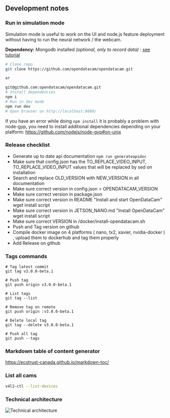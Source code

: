 ## Development notes

### Run in simulation mode

Simulation mode is useful to work on the UI and node.js feature deployment without having to run the neural network / the webcam.

**Dependency:** Mongodb installed _(optional, only to record data)_ : [see tutorial](https://docs.mongodb.com/manual/installation/#mongodb-community-edition)

```bash
# Clone repo
git clone https://github.com/opendatacam/opendatacam.git

or

git@github.com:opendatacam/opendatacam.git
# Install dependencies
npm i
# Run in dev mode
npm run dev
# Open browser on http://localhost:8080/
```

If you have an error while doing `npm install` it is probably a problem with node-gyp, you need to install additional dependencies depending on your platform: https://github.com/nodejs/node-gyp#on-unix

### Release checklist

- Generate up to date api documentation `npm run generateapidoc`
- Make sure that config.json has the TO_REPLACE_VIDEO_INPUT, TO_REPLACE_VIDEO_INPUT values that will be replaced by sed on installation
- Search and replace OLD_VERSION with NEW_VERSION in all documentation
- Make sure correct version in config.json > OPENDATACAM_VERSION
- Make sure correct version in package.json
- Make sure correct version in README "Install and start OpenDataCam" wget install script
- Make sure correct version in JETSON_NANO.md "Install OpenDataCam" wget install script
- Make sure correct VERSION in /docker/install-opendatacam.sh
- Push and Tag version on github
- Compile docker image on 4 platforms ( nano, tx2, xavier, nvidia-docker ) , upload them to dockerhub and tag them properly
- Add Release on github

### Tags commands

```
# Tag latest commit
git tag v3.0.0-beta.1

# Push tag
git push origin v3.0.0-beta.1

# List tags
git tag --list

# Remove tag on remote
git push origin :v3.0.0-beta.1

# Delete local tag
git tag --delete v3.0.0-beta.1

# Push all tag
git push --tags
```

### Markdown table of content generator

https://ecotrust-canada.github.io/markdown-toc/

### List all cams

```bash
v4l2-ctl --list-devices
```

### Technical architecture

![Technical architecture](https://user-images.githubusercontent.com/533590/60489282-3f2d1700-9ca4-11e9-932c-19bf84e04f9a.png)

